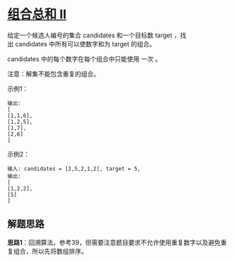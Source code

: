 # [组合总和 II](https://leetcode.cn/problems/combination-sum-ii/)

给定一个候选人编号的集合 candidates 和一个目标数 target ，找出 candidates 中所有可以使数字和为 target 的组合。

candidates 中的每个数字在每个组合中只能使用 一次 。

注意：解集不能包含重复的组合。 

示例1：
```
输出:
[
[1,1,6],
[1,2,5],
[1,7],
[2,6]
]
```

示例2：
```
输入: candidates = [2,5,2,1,2], target = 5,
输出:
[
[1,2,2],
[5]
]
```

## 解题思路
**思路1**：回溯算法，参考39，但需要注意题目要求不允许使用重复数字以及避免重复组合，所以先将数组排序。
